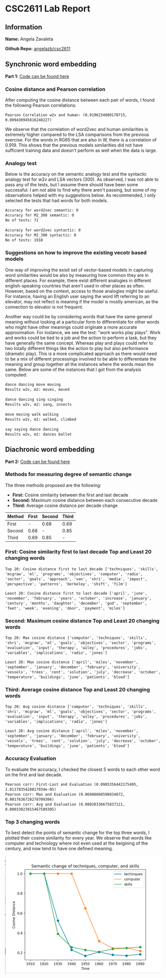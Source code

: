 # CSC2611 Lab Report

## Information
**Name:** Angela Zavaleta

**Github Repo:** [angelazb/csc2611](https://github.com/angelazb/csc2611)

## Synchronic word embedding

**Part 1:** [Code can be found here](https://github.com/angelazb/csc2611/blob/main/Labs/lab1.py)

###  Cosine distance and Pearson correlation
After computing the cosine distance between each pair of words, I found the following Pearson correlations:

```
Pearson Correlation w2v and human: (0.9196234800170715, 0.009430945816248227)
```

We observe that the correlation of word2vec and human similarities is extremely higher compared to the LSA comparisons from the previous exercise. For the words in RG65 that are also in W, there is a correlation of 0.919. This shows that the previous models similarities did not have sufficient training data and doesn't perform as well when the data is large.

### Analogy test

Below is the accuracy on the semantic analogy test and the syntactic analogy test for w2v and LSA vectors (300). As observed, I was not able to pass any of the tests, but I assume there should have been some successful. I am not able to find why there aren't passing, but some of my observations helped with my suggestions below. As recommended, I only selected the tests that had words for both models.

```
Accuracy for word2vec semantic: 0
Accuracy for M2_300 semantic: 0
No of tests: 72

Accuracy for word2vec syntactic: 0
Accuracy for M2_300 syntactic: 0
No of tests: 1918
```

### Suggestions on how to improve the existing vecotr based models

One way of improving the exisit set of vector-based models in capturing word similarities would be also by measuring how common they are in different places. For example, there exist different analogies in different english-speaking countries that aren't used in other places as often. However, based on the context, access to those analogies might be useful. For instance, having an English user saying the word lift referring to an elevator, may not reflect is meaning if the model is mostly american, as the connection to elevator is not frequent.

Another way could be by considering words that have the same general meaning without looking at a particular form to differentiate for other words who might have other meanings could originate a more accurate approximation. For instance, we see the test: "work works play plays". Work and works could be tied to a job and the action to perform a task, but they have generally the same concept. Whereas play and plays could refer to two totally different things like the action to play but also performance (dramatic play). This is a more complicated approach as there would need to be a mix of different processings involved to be able to differentiate the meaning and group together all the instances where the words mean the same. Below are some of the instances that I got from the analysis computed:

```
dance dancing move moving
Results w2v, m2: moves, moved

dance dancing sing singing
Results w2v, m2: sang, insects

move moving walk walking
Results w2v, m2: walked, climbed

say saying dance dancing
Results w2v, m2: dances ballet
```

## Diachronic word embedding

**Part 2:** [Code can be found here](https://github.com/angelazb/csc2611/blob/main/Labs/lab1_p2.py)

### Methods for measuring degree of semantic change

The three methods proposed are the following:
- **First:** Cosine similarity between the first and last decade
- **Second:** Maximum cosine distance between each consecutive decade
- **Third:** Average cosine distance per decade change

Method | First | Second | Third
-------|-------|--------|-------
First | - | 0.68 | 0.69
Second | 0.68 | - | 0.85
Third | 0.69 | 0.85 | -

### First: Cosine similarity first to last decade Top and Least 20 changing words

```
Top 20: Cosine distance first to last decade ['techniques', 'skills', 'mcgraw', 'ml', 'programs', 'objectives', 'computer', 'radio', 'sector', 'goals', 'approach', 'van', 'shri', 'media', 'impact', 'perspective', 'patterns', 'berkeley', 'shift', 'film']
```
```
Least 20: Cosine distance first to last decade ['april', 'june', 'november', 'february', 'years', 'october', 'increase', 'january', 'century', 'months', 'daughter', 'december', 'god', 'september', 'feet', 'week', 'evening', 'door', 'payment', 'miles']
```

### Second: Maximum cosine distance Top and Least 20 changing words

```
Top 20: Max cosine distance ['computer', 'techniques', 'skills', 'shri', 'mcgraw', 'ml', 'goals', 'objectives', 'sector', 'programs', 'evaluation', 'input', 'therapy', 'wiley', 'procedures', 'jobs', 'variables', 'implications', 'radio', 'jones']
```

```
Least 20: Max cosine distance ['april', 'miles', 'november', 'september', 'january', 'december', 'february', 'university', 'vessels', 'trees', 'cent', 'solution', 'july', 'decrease', 'october', 'temperature', 'buildings', 'june', 'patients', 'blood']
```

### Third: Average cosine distance Top and Least 20 changing words

```
Top 20: Avg cosine distance ['computer', 'techniques', 'skills', 'shri', 'mcgraw', 'ml', 'goals', 'objectives', 'sector', 'programs', 'evaluation', 'input', 'therapy', 'wiley', 'procedures', 'jobs', 'variables', 'implications', 'radio', 'jones']
```

```
Least 20: Avg cosine distance ['april', 'miles', 'november', 'september', 'january', 'december', 'february', 'university', 'vessels', 'trees', 'cent', 'solution', 'july', 'decrease', 'october', 'temperature', 'buildings', 'june', 'patients', 'blood']
```

### Accuracy Evaluation

To evaluate the accuracy, I checked the closest 5 words to each other word on the first and last decade. 

```
Pearson corr: First-Last and Evaluation (0.0985356442175495, 1.0117835428817034e-05)
Pearson corr: Max and Evaluation (0.06988868598934672, 0.0017636728278709306)
Pearson corr: Avg and Evaluation (0.08020336675837121, 0.00033023915467589305)
```

### Top 3 changing words

To best detect the points of semantic change for the top three words, I plotted their cosine similarity for every year. We observe that words like computer and technology where not even used at the beigining of the century, and now tend to have one defined meaning.

![semantic change](img.png)
